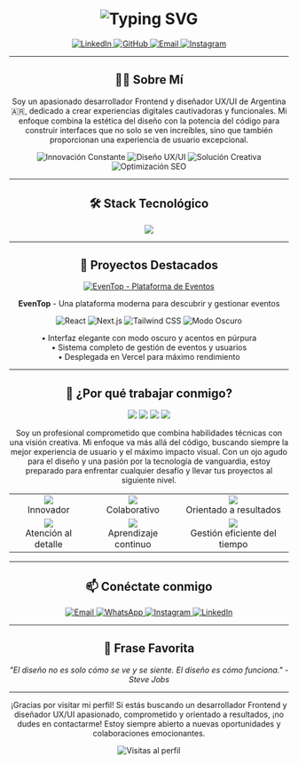 <h1 align="center">
  <img src="https://readme-typing-svg.herokuapp.com?font=Fira+Code&size=30&duration=3000&pause=1000&color=8A2BE2&center=true&vCenter=true&width=435&lines=Hola%2C+Soy+Leonel;Desarrollador+Frontend;Dise%C3%B1ador+UX%2FUI;Creador+de+Experiencias" alt="Typing SVG" />
</h1>

<p align="center">
  <a href="https://linkedin.com/in/leonelgonzalez" target="_blank">
    <img src="https://img.shields.io/badge/LinkedIn-0077B5?style=for-the-badge&logo=linkedin&logoColor=white" alt="LinkedIn" />
  </a>
  <a href="https://github.com/leonelgonzalez" target="_blank">
    <img src="https://img.shields.io/badge/GitHub-100000?style=for-the-badge&logo=github&logoColor=white" alt="GitHub" />
  </a>
  <a href="mailto:leonel.gonzalez.dev@gmail.com">
    <img src="https://img.shields.io/badge/Email-D14836?style=for-the-badge&logo=gmail&logoColor=white" alt="Email" />
  </a>
  <a href="https://www.instagram.com/leonel_gnzz" target="_blank">
    <img src="https://img.shields.io/badge/Instagram-E4405F?style=for-the-badge&logo=instagram&logoColor=white" alt="Instagram" />
  </a>
</p>

<hr/>

<h2 align="center">👨‍💻 Sobre Mí</h2>

<p align="center">
Soy un apasionado desarrollador Frontend y diseñador UX/UI de Argentina 🇦🇷, dedicado a crear experiencias digitales cautivadoras y funcionales. Mi enfoque combina la estética del diseño con la potencia del código para construir interfaces que no solo se ven increíbles, sino que también proporcionan una experiencia de usuario excepcional.
</p>

<p align="center">
  <img src="https://img.shields.io/badge/🚀%20Innovación%20Constante-8A2BE2?style=for-the-badge" alt="Innovación Constante" />
  <img src="https://img.shields.io/badge/🎨%20Diseño%20UX/UI-FF69B4?style=for-the-badge" alt="Diseño UX/UI" />
  <img src="https://img.shields.io/badge/💡%20Solución%20Creativa-00CED1?style=for-the-badge" alt="Solución Creativa" />
  <img src="https://img.shields.io/badge/📊%20Optimización%20SEO-32CD32?style=for-the-badge" alt="Optimización SEO" />
</p>

<hr/>

<h2 align="center">🛠️ Stack Tecnológico</h2>

<div align="center">
  <img src="https://skillicons.dev/icons?i=html,css,js,ts,react,nextjs,tailwind,nodejs,express,figma&perline=5" />
</div>

<hr/>

<h2 align="center">🌟 Proyectos Destacados</h2>

<div align="center">
  <a href="https://eventop-frontend.vercel.app/" target="_blank">
    <img src="https://github-readme-stats.vercel.app/api/pin/?username=leonelgonzalez&repo=eventop-frontend&theme=midnight-purple" alt="EvenTop - Plataforma de Eventos" />
  </a>
</div>

<p align="center">
  <strong>EvenTop</strong> - Una plataforma moderna para descubrir y gestionar eventos
</p>

<p align="center">
  <img src="https://img.shields.io/badge/React-20232A?style=for-the-badge&logo=react&logoColor=61DAFB" alt="React" />
  <img src="https://img.shields.io/badge/Next.js-000000?style=for-the-badge&logo=next.js&logoColor=white" alt="Next.js" />
  <img src="https://img.shields.io/badge/Tailwind_CSS-38B2AC?style=for-the-badge&logo=tailwind-css&logoColor=white" alt="Tailwind CSS" />
  <img src="https://img.shields.io/badge/Modo_Oscuro-1A202C?style=for-the-badge&logo=dark-reader&logoColor=white" alt="Modo Oscuro" />
</p>

<p align="center">
  • Interfaz elegante con modo oscuro y acentos en púrpura<br>
  • Sistema completo de gestión de eventos y usuarios<br>
  • Desplegada en Vercel para máximo rendimiento
</p>

<hr/>

<h2 align="center">🌈 ¿Por qué trabajar conmigo?</h2>

<div align="center">
  <img src="https://readme-components.vercel.app/api?component=logo&fill=8A2BE2&logo=react&animation=spin&svgfill=15d8fe">
  <img src="https://readme-components.vercel.app/api?component=logo&fill=8A2BE2&logo=next.js&svgfill=15d8fe">
  <img src="https://readme-components.vercel.app/api?component=logo&fill=8A2BE2&logo=typescript&svgfill=15d8fe">
  <img src="https://readme-components.vercel.app/api?component=logo&fill=8A2BE2&logo=figma&svgfill=15d8fe">
</div>

<p align="center">
Soy un profesional comprometido que combina habilidades técnicas con una visión creativa. Mi enfoque va más allá del código, buscando siempre la mejor experiencia de usuario y el máximo impacto visual. Con un ojo agudo para el diseño y una pasión por la tecnología de vanguardia, estoy preparado para enfrentar cualquier desafío y llevar tus proyectos al siguiente nivel.
</p>

<div align="center">
  <table>
    <tr>
      <td align="center"><img src="https://img.icons8.com/color/48/000000/light-on.png"/><br>Innovador</td>
      <td align="center"><img src="https://img.icons8.com/color/48/000000/collaboration.png"/><br>Colaborativo</td>
      <td align="center"><img src="https://img.icons8.com/color/48/000000/goal.png"/><br>Orientado a resultados</td>
    </tr>
    <tr>
      <td align="center"><img src="https://img.icons8.com/color/48/000000/search.png"/><br>Atención al detalle</td>
      <td align="center"><img src="https://img.icons8.com/color/48/000000/book-shelf.png"/><br>Aprendizaje continuo</td>
      <td align="center"><img src="https://img.icons8.com/color/48/000000/time-management.png"/><br>Gestión eficiente del tiempo</td>
    </tr>
  </table>
</div>

<hr/>

<h2 align="center">📫 Conéctate conmigo</h2>

<p align="center">
  <a href="mailto:leonel.gonzalez.dev@gmail.com">
    <img src="https://img.shields.io/badge/Email-D14836?style=for-the-badge&logo=gmail&logoColor=white" alt="Email" />
  </a>
  <a href="https://wa.me/542645841194" target="_blank">
    <img src="https://img.shields.io/badge/WhatsApp-25D366?style=for-the-badge&logo=whatsapp&logoColor=white" alt="WhatsApp" />
  </a>
  <a href="https://www.instagram.com/leonel_gnzz" target="_blank">
    <img src="https://img.shields.io/badge/Instagram-E4405F?style=for-the-badge&logo=instagram&logoColor=white" alt="Instagram" />
  </a>
  <a href="https://www.linkedin.com/in/leonelgonzalez" target="_blank">
    <img src="https://img.shields.io/badge/LinkedIn-0077B5?style=for-the-badge&logo=linkedin&logoColor=white" alt="LinkedIn" />
  </a>
</p>

<hr/>

<h2 align="center">💬 Frase Favorita</h2>

<p align="center">
  <i>"El diseño no es solo cómo se ve y se siente. El diseño es cómo funciona." - Steve Jobs</i>
</p>

<hr/>

<p align="center">
  ¡Gracias por visitar mi perfil! Si estás buscando un desarrollador Frontend y diseñador UX/UI apasionado, comprometido y orientado a resultados, ¡no dudes en contactarme! Estoy siempre abierto a nuevas oportunidades y colaboraciones emocionantes.
</p>

<p align="center">
  <img src="https://komarev.com/ghpvc/?username=leonelgonzalez&color=blueviolet" alt="Visitas al perfil" />
</p>

